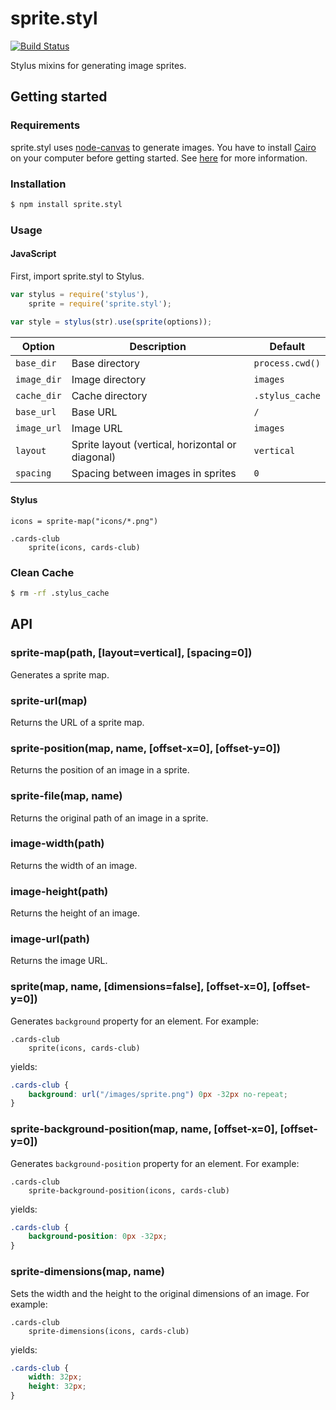 # sprite.styl

[![Build Status](https://travis-ci.org/tommy351/sprite.styl.png?branch=master)](https://travis-ci.org/tommy351/sprite.styl)

Stylus mixins for generating image sprites.

## Getting started

### Requirements

sprite.styl uses [node-canvas] to generate images. You have to install [Cairo] on your computer before getting started. See [here](https://github.com/LearnBoost/node-canvas/wiki/_pages) for more information.

### Installation

``` bash
$ npm install sprite.styl
```

### Usage

#### JavaScript

First, import sprite.styl to Stylus.

``` js
var stylus = require('stylus'),
    sprite = require('sprite.styl');

var style = stylus(str).use(sprite(options));
```

Option | Description | Default
--- | --- | ---
`base_dir` | Base directory | `process.cwd()`
`image_dir` | Image directory | `images`
`cache_dir` | Cache directory | `.stylus_cache`
`base_url` | Base URL | `/`
`image_url` | Image URL | `images`
`layout` | Sprite layout (vertical, horizontal or diagonal) | `vertical`
`spacing` | Spacing between images in sprites | `0`

#### Stylus

``` stylus
icons = sprite-map("icons/*.png")

.cards-club
    sprite(icons, cards-club)
```

### Clean Cache

``` bash
$ rm -rf .stylus_cache
```

## API

### sprite-map(path, [layout=vertical], [spacing=0])

Generates a sprite map.

### sprite-url(map)

Returns the URL of a sprite map.

### sprite-position(map, name, [offset-x=0], [offset-y=0])

Returns the position of an image in a sprite.

### sprite-file(map, name)

Returns the original path of an image in a sprite.

### image-width(path)

Returns the width of an image.

### image-height(path)

Returns the height of an image.

### image-url(path)

Returns the image URL.

### sprite(map, name, [dimensions=false], [offset-x=0], [offset-y=0])

Generates `background` property for an element. For example:

``` stylus
.cards-club
    sprite(icons, cards-club)
```

yields:

``` css
.cards-club {
    background: url("/images/sprite.png") 0px -32px no-repeat;
}
```

### sprite-background-position(map, name, [offset-x=0], [offset-y=0])

Generates `background-position` property for an element. For example:

``` stylus
.cards-club
    sprite-background-position(icons, cards-club)
```

yields:

``` css
.cards-club {
    background-position: 0px -32px;
}
```

### sprite-dimensions(map, name)

Sets the width and the height to the original dimensions of an image. For example:

``` stylus
.cards-club
    sprite-dimensions(icons, cards-club)
```

yields:

``` css
.cards-club {
    width: 32px;
    height: 32px;
}
```

[node-canvas]: https://github.com/LearnBoost/node-canvas
[Cairo]: http://cairographics.org/